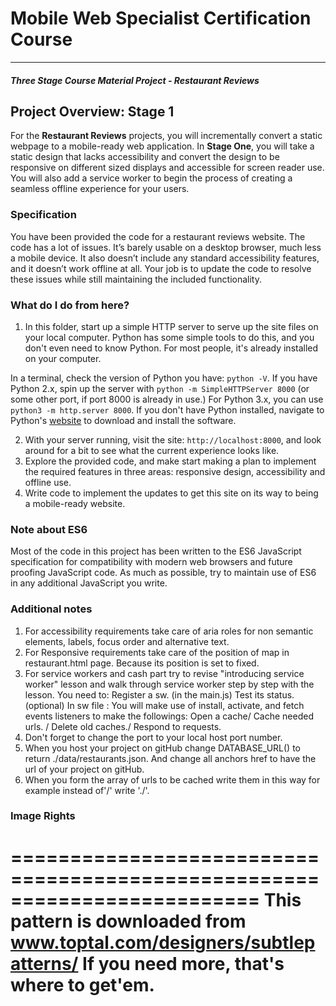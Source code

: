 # Mobile Web Specialist Certification Course
---
#### _Three Stage Course Material Project - Restaurant Reviews_

## Project Overview: Stage 1

For the **Restaurant Reviews** projects, you will incrementally convert a static webpage to a mobile-ready web application. In **Stage One**, you will take a static design that lacks accessibility and convert the design to be responsive on different sized displays and accessible for screen reader use. You will also add a service worker to begin the process of creating a seamless offline experience for your users.

### Specification

You have been provided the code for a restaurant reviews website. The code has a lot of issues. It’s barely usable on a desktop browser, much less a mobile device. It also doesn’t include any standard accessibility features, and it doesn’t work offline at all. Your job is to update the code to resolve these issues while still maintaining the included functionality.

### What do I do from here?

1. In this folder, start up a simple HTTP server to serve up the site files on your local computer. Python has some simple tools to do this, and you don't even need to know Python. For most people, it's already installed on your computer.

In a terminal, check the version of Python you have: `python -V`. If you have Python 2.x, spin up the server with `python -m SimpleHTTPServer 8000` (or some other port, if port 8000 is already in use.) For Python 3.x, you can use `python3 -m http.server 8000`. If you don't have Python installed, navigate to Python's [website](https://www.python.org/) to download and install the software.

2. With your server running, visit the site: `http://localhost:8000`, and look around for a bit to see what the current experience looks like.
3. Explore the provided code, and make start making a plan to implement the required features in three areas: responsive design, accessibility and offline use.
4. Write code to implement the updates to get this site on its way to being a mobile-ready website.

### Note about ES6

Most of the code in this project has been written to the ES6 JavaScript specification for compatibility with modern web browsers and future proofing JavaScript code. As much as possible, try to maintain use of ES6 in any additional JavaScript you write.

### Additional notes

1. For accessibility requirements take care of aria roles for non semantic elements, labels, focus order and alternative text.
2. For Responsive requirements take care of the position of map in restaurant.html page. Because its position is set to fixed.
3. For service workers and cash part try to revise "introducing service worker" lesson and walk through service worker step by step with the lesson. You need to: Register a sw. (in the main.js) Test its status.(optional) In sw file : You will make use of install, activate, and fetch events listeners to make the followings: Open a cache/ Cache needed urls. / Delete old caches./ Respond to requests.
4. Don't forget to change the port to your local host port number.
5. When you host your project on gitHub change DATABASE_URL() to return ./data/restaurants.json. And change all anchors href to have the url of your project on gitHub.
6. When you form the array of urls to be cached write them in this way for example instead of'/' write './'.


### Image Rights


=========================================================================
 This pattern is downloaded from www.toptal.com/designers/subtlepatterns/
 If you need more, that's where to get'em.
 ========================================================================

 
